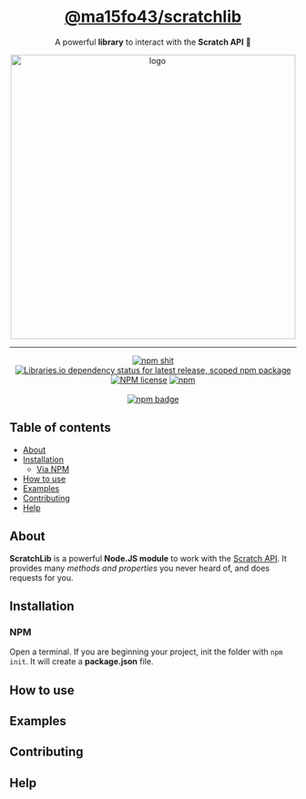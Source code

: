 <div align="center">
    <h1><a href="https://www.npmjs.com/package/@ma15fo43/scratchlib">@ma15fo43/scratchlib</a></h1>
    <p>A powerful <b>library</b> to interact with the <b>Scratch API</b> 🚀</p>
    <img src="https://user-images.githubusercontent.com/37367577/85211475-ebe72500-b349-11ea-8c8f-943698b58434.png" alt="logo" width="500" />
    <hr />
    <p>
        <a href="https://www.npmjs.com/package/@ma15fo43/scratchlib"><img src="https://img.shields.io/npm/v/@ma15fo43/scratchlib" alt="npm shit"></a>
        <a href="https://www.npmjs.com/package/@ma15fo43/scratchlib"><img alt="Libraries.io dependency status for latest release, scoped npm package" src="https://img.shields.io/librariesio/release/npm/@ma15fo43/scratchlib"></a>
        <a href="https://www.npmjs.com/package/@ma15fo43/scratchlib"><img alt="NPM license" src="https://img.shields.io/npm/l/@ma15fo43/scratchlib"></a>
        <a href="https://www.npmjs.com/package/@ma15fo43/scratchlib"><img alt="npm" src="https://img.shields.io/npm/dy/@ma15fo43/scratchlib"></a>
        <br><br>
        <a href="https://www.npmjs.com/package/@ma15fo43/scratchlib"><img alt="npm badge" src="https://nodei.co/npm/@ma15fo43/scratchlib.png"></a>
    </p>
</div>

## Table of contents
- [About](#About)
- [Installation](#Installation)
    - [Via NPM](#NPM)
- [How to use](#how-to-use)
- [Examples](#examples)
- [Contributing](#contributing)
- [Help](#help)

## About
**ScratchLib** is a powerful **Node.JS module** to work with the [Scratch API](https://en.scratch-wiki.info/wiki/Scratch_API_(2.0)).
It provides many *methods and properties* you never heard of, and does requests for you.

## Installation
### NPM
Open a terminal. If you are beginning your project, init the folder with ```npm init```.
It will create a **package.json** file.

## How to use

## Examples

## Contributing

## Help
